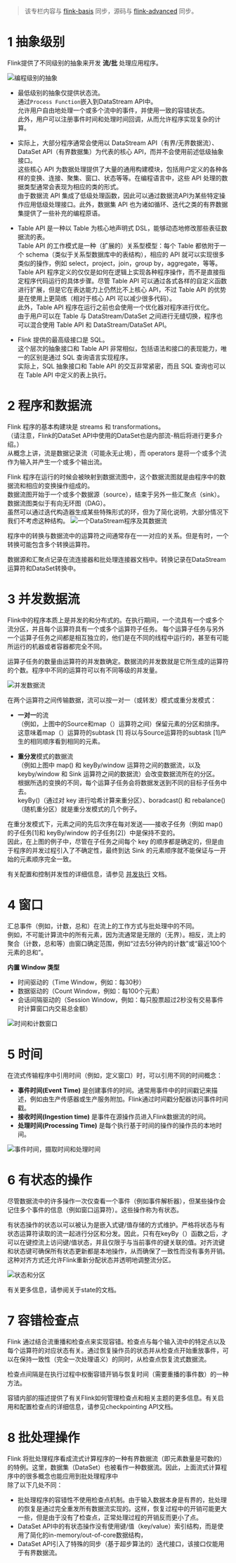 
>该专栏内容与 [flink-basis](https://github.com/GourdErwa/review-notes/tree/master/docs/framework/flink-basis) 同步，源码与 [flink-advanced](https://github.com/GourdErwa/flink-advanced) 同步。
# 1 抽象级别
Flink提供了不同级别的抽象来开发 **流/批** 处理应用程序。

![编程级别的抽象](https://raw.githubusercontent.com/GourdErwa/review-notes/master/docs/framework/flink-basis/_images/levels_of_abstraction.png)

- 最低级别的抽象仅提供状态流。  
通过`Process Function`嵌入到DataStream API中。  
允许用户自由地处理一个或多个流中的事件，并使用一致的容错状态。    
此外，用户可以注册事件时间和处理时间回调，从而允许程序实现复杂的计算。

- 实际上，大部分程序通常会使用以 DataStream API（有界/无界数据流）、DataSet API（有界数据集）为代表的核心 API，而并不会使用前述低级抽象接口。  
这些核心 API 为数据处理提供了大量的通用构建模块，包括用户定义的各种各样的变换、连接、聚集、窗口、状态等等。在编程语言中，这些 API 处理的数据类型通常会表现为相应的类的形式。   
由于数据流 API 集成了低级处理函数，因此可以通过数据流API为某些特定操作应用低级处理接口。此外，数据集 API 也为诸如循环、迭代之类的有界数据集提供了一些补充的编程原语。  

-  Table API 是一种以 Table 为核心地声明式 DSL，能够动态地修改那些表征数据流的表。   
Table API 的工作模式是一种（扩展的）关系型模型：每个 Table 都依附于一个 schema（类似于关系型数据库中的表结构），相应的 API 就可以实现很多类似的操作，例如 select，project，join，group by，aggregate，等等。    
Table API 程序定义的仅仅是如何在逻辑上实现各种程序操作，而不是直接指定程序代码运行的具体步骤。尽管 Table API 可以通过各式各样的自定义函数进行扩展，但是它在表达能力上仍然比不上核心 API，不过 Table API 的优势是在使用上更简练（相对于核心 API 可以减少很多代码）。  
此外，Table API 程序在运行之前也会使用一个优化器对程序进行优化。  
由于用户可以在 Table 与 DataStream/DataSet 之间进行无缝切换，程序也可以混合使用 Table API 和 DataStream/DataSet API。

- Flink 提供的最高级接口是 SQL。  
这个层次的抽象接口和 Table  API 非常相似，包括语法和接口的表现能力，唯一的区别是通过 SQL 查询语言实现程序。    
实际上，SQL 抽象接口和 Table  API 的交互非常紧密，而且 SQL 查询也可以在 Table  API 中定义的表上执行。

# 2 程序和数据流
Flink 程序的基本构建块是 streams 和 transformations。  
（请注意，Flink的DataSet API中使用的DataSet也是内部流-稍后将进行更多介绍。）  
从概念上讲，流是数据记录流（可能永无止境），而 operators 是将一个或多个流作为输入并产生一个或多个输出流。   


Flink 程序在运行的时候会被映射到数据流图中，这个数据流图就是由程序中的数据流和相应的变换操作组成的。  
数据流图开始于一个或多个数据源（source），结束于另外一些汇聚点（sink）。  
数据流图类似于有向无环图（DAG）。  
虽然可以通过迭代构造器生成某些特殊形式的环，但为了简化说明，大部分情况下我们不考虑这种结构。
![一个DataStream程序及其数据流](https://raw.githubusercontent.com/GourdErwa/review-notes/master/docs/framework/flink-basis/_images/program_dataflow.png)

程序中的转换与数据流中的运算符之间通常存在一一对应的关系。但是有时，一个转换可能包含多个转换运算符。

数据源和汇聚点记录在流连接器和批处理连接器文档中。转换记录在DataStream运算符和DataSet转换中。

# 3 并发数据流
Flink中的程序本质上是并发的和分布式的。在执行期间，一个流具有一个或多个流分区，并且每个运算符具有一个或多个运算符子任务。
每个运算子任务与另外一个运算子任务之间都是相互独立的，他们是在不同的线程中运行的，甚至有可能所运行的机器或者容器都完全不同。

运算子任务的数量由运算符的并发数确定。数据流的并发数就是它所生成的运算符的个数。程序中不同的运算符可以有不同等级的并发量。

![并发数据流](https://raw.githubusercontent.com/GourdErwa/review-notes/master/docs/framework/flink-basis/_images/parallel_dataflow.png)

在两个运算符之间传输数据，流可以按一对一（或转发）模式或重分发模式：

- **一对一**的流     
（例如，上图中的Source和map（）运算符之间）保留元素的分区和排序。    
这意味着map（）运算符的subtask [1] 将以与Source运算符的subtask [1]产生的相同顺序看到相同的元素。

- **重分发**模式的数据流  
（例如上图中 map() 和 keyBy/window 运算符之间的数据流，以及 keyby/window 和 Sink 运算符之间的数据流）会改变数据流所在的分区。  
根据所选的变换的不同，每个运算子任务会将数据发送到不同的目标子任务中去。  
keyBy()（通过对 key 进行哈希计算来重分区）、boradcast() 和 rebalance()（随机重分区）就是重分发模式的几个例子。


在重分发模式下，元素之间的先后次序在每对发送——接收子任务（例如 map() 的子任务[1]和 keyBy/window 的子任务[2]）中是保持不变的。  
因此，在上图的例子中，尽管在子任务之间每个 key 的顺序都是确定的，但是由于程序的并发过程引入了不确定性，最终到达 Sink 的元素顺序就不能保证与一开始的元素顺序完全一致。

有关配置和控制并发性的详细信息，请参见 [并发执行](https://ci.apache.org/projects/flink/flink-docs-release-1.9/zh/dev/parallel.html) 文档。

# 4 窗口
汇总事件（例如，计数，总和）在流上的工作方式与批处理中的不同。  
例如，不可能计算流中的所有元素，因为流通常是无限的（无界）。相反，流上的聚合（计数，总和等）由窗口确定范围，例如“过去5分钟内的计数”或“最近100个元素的总和”。


**内置 Window 类型**
- 时间驱动的（Time Window，例如：每30秒）
- 数据驱动的（Count Window，例如：每100个元素）
- 会话间隔驱动的（Session Window，例如：每只股票超过2秒没有交易事件时计算窗口内交易总金额）

![时间和计数窗口](https://raw.githubusercontent.com/GourdErwa/review-notes/master/docs/framework/flink-basis/_images/windows.png)

# 5 时间
在流式传输程序中引用时间（例如，定义窗口）时，可以引用不同的时间概念：

- **事件时间(Event Time)** 是创建事件的时间。通常用事件中的时间戳记来描述，例如由生产传感器或生产服务附加。Flink通过时间戳分配器访问事件时间戳。
- **接收时间(Ingestion time)** 是事件在源操作员进入Flink数据流的时间。
- **处理时间(Processing Time)** 是每个执行基于时间的操作的操作员的本地时间。

![事件时间，摄取时间和处理时间](https://raw.githubusercontent.com/GourdErwa/review-notes/master/docs/framework/flink-basis/_images/event_ingestion_processing_time.png)

# 6 有状态的操作
尽管数据流中的许多操作一次仅查看一个事件（例如事件解析器），但某些操作会记住多个事件的信息（例如窗口运算符）。这些操作称为有状态。

有状态操作的状态以可以被认为是嵌入式键/值存储的方式维护。严格将状态与有状态运算符读取的流一起进行分区和分发。因此，只有在keyBy（）函数之后，才可以在键控流上访问键/值状态，并且仅限于与当前事件的键关联的值。对齐流键和状态键可确保所有状态更新都是本地操作，从而确保了一致性而没有事务开销。这种对齐方式还允许Flink重新分配状态并透明地调整流分区。

![状态和分区](https://raw.githubusercontent.com/GourdErwa/review-notes/master/docs/framework/flink-basis/_images/state_partitioning.png)

有关更多信息，请参阅关于state的文档。

# 7 容错检查点
Flink 通过结合流重播和检查点来实现容错。检查点与每个输入流中的特定点以及每个运算符的对应状态有关。通过恢复操作员的状态并从检查点开始重放事件，可以在保持一致性（完全一次处理语义）的同时，从检查点恢复流式数据流。

检查点间隔是在执行过程中权衡容错开销与恢复时间（需要重播的事件数）的一种方法。

容错内部的描述提供了有关Flink如何管理检查点和相关主题的更多信息。有关启用和配置检查点的详细信息，请参见checkpointing API文档。

# 8 批处理操作
Flink 将批处理程序看成流式计算程序的一种有界数据流（即元素数量是可数的）的特例。这里，数据集（DataSet）也被看作一种数据流。因此，上面流式计算程序中的很多概念也能应用到批处理程序中  
除了以下几处不同：

- 批处理程序的容错性不使用检查点机制。由于输入数据本身是有界的，批处理的恢复是通过完全重发所有数据流实现的。这样，恢复过程中的开销可能更大一些，但是由于没有了检查点，正常处理过程的开销反而更小了点。
- DataSet API中的有状态操作没有使用键/值（key/value）索引结构，而是使用了简化的in-memory/out-of-core数据结构，
- DataSet API引入了特殊的同步（基于超步算法的）迭代接口，该接口仅能用于有界数据流。